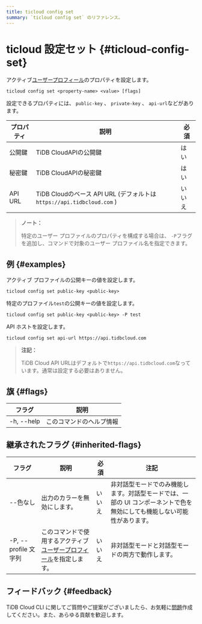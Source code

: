 ```yaml
---
title: ticloud config set
summary: `ticloud config set` のリファレンス。
---
```


# ticloud 設定セット {#ticloud-config-set}

アクティブ[ユーザープロフィール](/tidb-cloud/cli-reference.md#user-profile)のプロパティを設定します。

```shell
ticloud config set <property-name> <value> [flags]
```

設定できるプロパティには、 `public-key` 、 `private-key` 、 `api-url`などがあります。

| プロパティ   | 説明                                                          | 必須  |
| ------- | ----------------------------------------------------------- | --- |
| 公開鍵     | TiDB CloudAPIの公開鍵                                           | はい  |
| 秘密鍵     | TiDB CloudAPIの秘密鍵                                           | はい  |
| API URL | TiDB Cloudのベース API URL (デフォルトは`https://api.tidbcloud.com` ) | いいえ |

> **ノート：**
>
> 特定のユーザー プロファイルのプロパティを構成する場合は、 `-P`フラグを追加し、コマンドで対象のユーザー プロファイル名を指定できます。

## 例 {#examples}

アクティブ プロファイルの公開キーの値を設定します。

```shell
ticloud config set public-key <public-key>
```

特定のプロファイル`test`の公開キーの値を設定します。

```shell
ticloud config set public-key <public-key> -P test
```

API ホストを設定します。

```shell
ticloud config set api-url https://api.tidbcloud.com
```

> **注記：**
>
> TiDB Cloud API URLはデフォルトで`https://api.tidbcloud.com`なっています。通常は設定する必要はありません。

## 旗 {#flags}

| フラグ        | 説明           |
| ---------- | ------------ |
| -h, --help | このコマンドのヘルプ情報 |

## 継承されたフラグ {#inherited-flags}

| フラグ               | 説明                                                                             | 必須  | 注記                                                             |
| ----------------- | ------------------------------------------------------------------------------ | --- | -------------------------------------------------------------- |
| --色なし             | 出力のカラーを無効にします。                                                                 | いいえ | 非対話型モードでのみ機能します。対話型モードでは、一部の UI コンポーネントで色を無効にしても機能しない可能性があります。 |
| -P, --profile 文字列 | このコマンドで使用するアクティブ[ユーザープロフィール](/tidb-cloud/cli-reference.md#user-profile)を指定します。 | いいえ | 非対話型モードと対話型モードの両方で動作します。                                       |

## フィードバック {#feedback}

TiDB Cloud CLI に関してご質問やご提案がございましたら、お気軽に[問題](https://github.com/tidbcloud/tidbcloud-cli/issues/new/choose)作成してください。また、あらゆる貢献を歓迎します。
